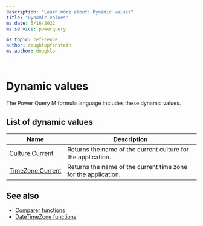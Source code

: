 ```yaml
---
description: "Learn more about: Dynamic values"
title: "Dynamic values"
ms.date: 5/16/2022
ms.service: powerquery

ms.topic: reference
author: dougklopfenstein
ms.author: dougklo

---
```

# Dynamic values

The Power Query M formula language includes these dynamic values.

## List of dynamic values
  
|Name|Description|  
|------------|---------------|  
|[Culture.Current](culture-current.md)|Returns the name of the current culture for the application.|
|[TimeZone.Current](timezone-current.md)|Returns the name of the current time zone for the application.|

## See also

* [Comparer functions](comparer-functions.md)
* [DateTimeZone functions](datetimezone-functions.md)
